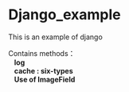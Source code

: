 # Django_example
This is an example of django

Contains methods：<br>
  &nbsp;&nbsp; **log**<br>
  &nbsp;&nbsp; **cache : six-types**<br> 
  &nbsp;&nbsp; **Use of ImageField**<br>
